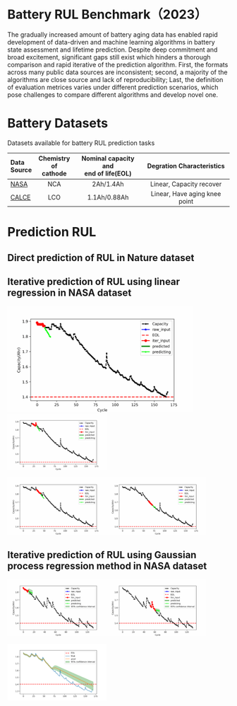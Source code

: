 # Battery RUL Benchmark（2023）

The gradually increased amount of battery aging data has enabled rapid development of data-driven and machine learning algorithms in battery state assessment and lifetime prediction. Despite deep commitment and broad excitement, significant gaps still exist which hinders a thorough comparison and rapid iterative of the prediction algorithm. First, the formats across many public data sources are inconsistent; second, a majority of the algorithms are close source and lack of reproducibility; Last, the definition of evaluation metrices varies under different prediction scenarios, which pose challenges to compare different algorithms and develop novel one. 




# Battery Datasets

Datasets available for battery RUL prediction tasks

| Data <br />Source | Chemistry<br/>of cathode | Nominal capacity and<br/>end of life(EOL) | Degration Characteristics |
| :--------- | :---------: | :---------: | :---------: |
| [NASA](https://www.nasa.gov/content/prognostics-center-of-excellence-data-set-repository) | NCA | 2Ah/1.4Ah | Linear, Capacity recover |
| [CALCE](https://calce.umd.edu/battery-data) | LCO | 1.1Ah/0.88Ah | Linear, Have aging knee point |



# Prediction RUL



## Direct prediction of RUL in Nature dataset







## Iterative prediction of RUL using linear regression in NASA dataset

<img src=".\file_to_readme\NASA\dynamic0.gif" alt="dynamic" width="420" height="240" /><img src=".\file_to_readme\NASA\dynamic22.gif" alt="dynamic" style="zoom:22%;" />

<img src=".\file_to_readme\NASA\dynamic32.gif" alt="dynamic" style="zoom:22%;" /><img src=".\file_to_readme\NASA\dynamic62.gif" alt="dynamic" style="zoom:22%;" />



## Iterative prediction of RUL using Gaussian process regression method in NASA dataset

<img src=".\file_to_readme\NASA\dynamic_GPR_0.gif" alt="dynamic" style="zoom:22%;" /><img src=".\file_to_readme\NASA\dynamic_GPR_52.gif" alt="dynamic" style="zoom:22%;" />

<img src=".\file_to_readme\NASA\GPR.png" alt="dynamic" style="zoom:22%;" />

























